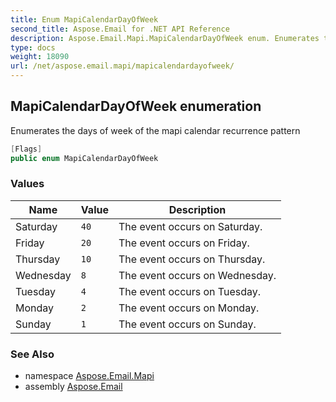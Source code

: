 ```yaml
---
title: Enum MapiCalendarDayOfWeek
second_title: Aspose.Email for .NET API Reference
description: Aspose.Email.Mapi.MapiCalendarDayOfWeek enum. Enumerates the days of week of the mapi calendar recurrence pattern
type: docs
weight: 18090
url: /net/aspose.email.mapi/mapicalendardayofweek/
---
```

## MapiCalendarDayOfWeek enumeration

Enumerates the days of week of the mapi calendar recurrence pattern

```csharp
[Flags]
public enum MapiCalendarDayOfWeek
```

### Values

| Name | Value | Description |
| --- | --- | --- |
| Saturday | `40` | The event occurs on Saturday. |
| Friday | `20` | The event occurs on Friday. |
| Thursday | `10` | The event occurs on Thursday. |
| Wednesday | `8` | The event occurs on Wednesday. |
| Tuesday | `4` | The event occurs on Tuesday. |
| Monday | `2` | The event occurs on Monday. |
| Sunday | `1` | The event occurs on Sunday. |

### See Also

* namespace [Aspose.Email.Mapi](../../aspose.email.mapi/)
* assembly [Aspose.Email](../../)


